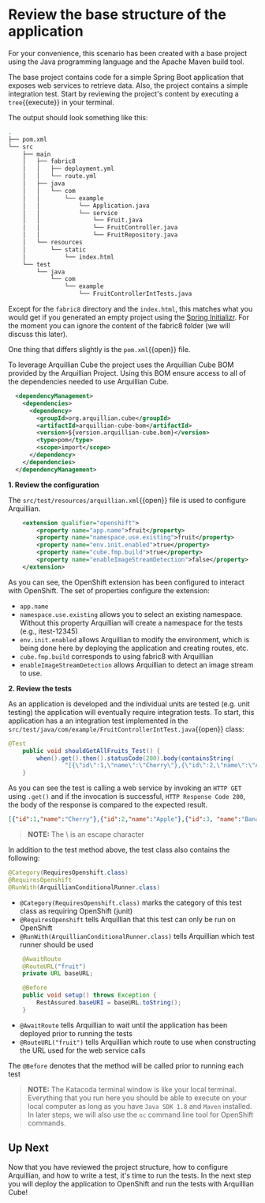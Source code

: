 # Review the base structure of the application

For your convenience, this scenario has been created with a base project using the Java programming language and the Apache Maven build tool.

The base project contains code for a simple Spring Boot application that exposes web services to retrieve data. Also, the project contains a simple integration test. Start by reviewing the  project's content by executing a ``tree``{{execute}} in your terminal.

The output should look something like this:

```sh
.
├── pom.xml
└── src
    ├── main
    │   ├── fabric8
    │   │   ├── deployment.yml
    │   │   └── route.yml
    │   ├── java
    │   │   └── com
    │   │       └── example
    │   │           └── Application.java
    │   │           └── service
    │   │           	└── Fruit.java
    │   │           	└── FruitController.java
    │   │           	└── FruitRepository.java
    │   └── resources
    │       └── static
    │           └── index.html
    └── test
        └── java
            └── com
                └── example
                    └── FruitControllerIntTests.java
```

Except for the `fabric8` directory and the `index.html`, this matches what you would get if you generated an empty project using the [Spring Initializr](https://start.spring.io). For the moment you can ignore the content of the fabric8 folder (we will discuss this later).

One thing that differs slightly is the ``pom.xml``{{open}} file.

 
To leverage Arquillian Cube the project uses the Arquillian Cube BOM provided by the Arquillian Project. Using this BOM ensure access to all of the  dependencies needed to use Arquillian Cube.

```xml
  <dependencyManagement>
    <dependencies>
      <dependency>
        <groupId>org.arquillian.cube</groupId>
        <artifactId>arquillian-cube-bom</artifactId>
        <version>${version.arquillian-cube.bom}</version>
        <type>pom</type>
        <scope>import</scope>
      </dependency>
    </dependencies>
  </dependencyManagement>
```

**1. Review the configuration**

The `src/test/resources/arquillian.xml`{{open}} file is used to configure Arquillian. 

```xml
	<extension qualifier="openshift">
		<property name="app.name">fruit</property>
		<property name="namespace.use.existing">fruit</property>
		<property name="env.init.enabled">true</property>
		<property name="cube.fmp.build">true</property>
		<property name="enableImageStreamDetection">false</property>
	</extension>
```

As you can see, the OpenShift extension has been configured to interact with OpenShift. The set of properties configure the extension:

* ``app.name``
* ``namespace.use.existing`` allows you to select an existing namespace. Without this property Arquillian will create a namespace for the tests (e.g., itest-12345)
* ``env.init.enabled`` allows Arquillian to modify the environment, which is being done here by deploying the application and creating routes, etc.
* ``cube.fmp.build`` corresponds to using fabric8 with Arquillian
* ``enableImageStreamDetection`` allows Arquillian to detect an image stream to use.


**2. Review the tests**

As an application is developed and the individual units are tested (e.g. unit testing) the application will eventually require integration tests. To start, this application has a an integration test implemented in the `src/test/java/com/example/FruitControllerIntTest.java`{{open}} class:

```java
@Test
	public void shouldGetAllFruits_Test() {
		when().get().then().statusCode(200).body(containsString(
				"[{\"id\":1,\"name\":\"Cherry\"},{\"id\":2,\"name\":\"Apple\"},{\"id\":3,\"name\":\"Banana\"}]"));
	}
```

As you can see the test is calling a web service by invoking an `HTTP GET` using `.get()` and if the invocation is successful, `HTTP Response Code 200`, the body of the response is compared to the expected result.

```json
[{"id":1,"name":"Cherry"},{"id":2,"name":"Apple"},{"id":3, "name":"Banana"}]
```

>**NOTE:** The \ is an escape character


In addition to the test method above, the test class also contains the following:

```java
@Category(RequiresOpenshift.class)
@RequiresOpenshift
@RunWith(ArquillianConditionalRunner.class)
```

* `@Category(RequiresOpenshift.class)` marks the category of this test class as requiring OpenShift (junit)
* `@RequiresOpenshift` tells Arquillian that this test can only be run on OpenShift
* `@RunWith(ArquillianConditionalRunner.class)` tells Arquillian which test runner should be used


```java
	@AwaitRoute
	@RouteURL("fruit")
	private URL baseURL;

	@Before
	public void setup() throws Exception {
		RestAssured.baseURI = baseURL.toString();
	}
```
* `@AwaitRoute` tells Arquillian to wait until the application has been deployed prior to running the tests
* `@RouteURL("fruit")` tells Arquillian which route to use when constructing the URL used for the web service calls

The `@Before` denotes that the method will be called prior to running each test

>**NOTE:** The Katacoda terminal window is like your local terminal. Everything that you run here you should be able to execute on your local computer as long as you have `Java SDK 1.8` and `Maven` installed. In later steps, we will also use the `oc` command line tool for OpenShift commands.

## Up Next

Now that you have reviewed the project structure, how to configure Arquillian, and how to write a test, it's time to run the tests. In the next step you will deploy the application to OpenShift and run the tests with Arquillian Cube!
